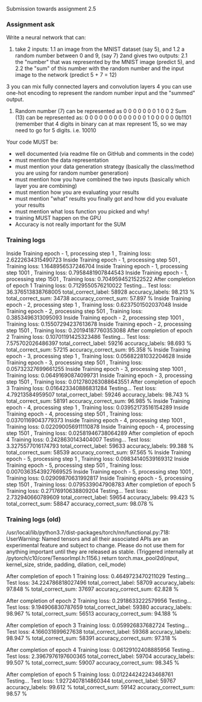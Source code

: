 Submission towards assignment 2.5

### Assignment ask
Write a neural network that can:
1. take 2 inputs:
1.1 an image from the MNIST dataset (say 5), and
1.2 a random number between 0 and 9, (say 7)
2and gives two outputs:
2.1 the "number" that was represented by the MNIST image (predict 5), and
2.2 the "sum" of this number with the random number and the input image to the network (predict 5 + 7 = 12)
                 
3 you can mix fully connected layers and convolution layers
4 you can use one-hot encoding to represent the random number input and the "summed" output.
1. Random number (7) can be represented as 0 0 0 0 0 0 0 1 0 0
2 Sum (13) can be represented as:
    0 0 0 0 0 0 0 0 0 0 0 0 0 1 0 0 0 0 0
    0b1101 (remember that 4 digits in binary can at max represent 15, so we may need to go for 5 digits. i.e. 10010

Your code MUST be:
- well documented (via readme file on GitHub and comments in the code)
- must mention the data representation
- must mention your data generation strategy (basically the class/method you are using for random number generation)
- must mention how you have combined the two inputs (basically which layer you are combining)
- must mention how you are evaluating your results 
- must mention "what" results you finally got and how did you evaluate your results
- must mention what loss function you picked and why!
- training MUST happen on the GPU
- Accuracy is not really important for the SUM


### Training logs

Inside Training epoch - 1, processing step 1 , Training loss: 2.6222634315490723
Inside Training epoch - 1, processing step 501 , Training loss: 1.1648956537246704
Inside Training epoch - 1, processing step 1001 , Training loss: 0.7958481907844543
Inside Training epoch - 1, processing step 1501 , Training loss: 0.7049594521522522
After completion of epoch 1   Training loss: 0.7129550576210022
Testing...
Test loss: 36.376513838768005 total_correct_label: 58928 accuracy_labels: 98.213 %  total_correct_sum: 34738 accuracy_correct_sum: 57.897 % 
Inside Training epoch - 2, processing step 1 , Training loss: 0.6237501502037048
Inside Training epoch - 2, processing step 501 , Training loss: 0.3853496313095093
Inside Training epoch - 2, processing step 1001 , Training loss: 0.15507294237613678
Inside Training epoch - 2, processing step 1501 , Training loss: 0.20194187760353088
After completion of epoch 2   Training loss: 0.10701191425323486
Testing...
Test loss: 7.575702026486397 total_correct_label: 59216 accuracy_labels: 98.693 %  total_correct_sum: 57215 accuracy_correct_sum: 95.358 % 
Inside Training epoch - 3, processing step 1 , Training loss: 0.05682281032204628
Inside Training epoch - 3, processing step 501 , Training loss: 0.05732327699661255
Inside Training epoch - 3, processing step 1001 , Training loss: 0.06491690874099731
Inside Training epoch - 3, processing step 1501 , Training loss: 0.012780263088643551
After completion of epoch 3   Training loss: 0.016423340886831284
Testing...
Test loss: 4.79213584959507 total_correct_label: 59246 accuracy_labels: 98.743 %  total_correct_sum: 58191 accuracy_correct_sum: 96.985 % 
Inside Training epoch - 4, processing step 1 , Training loss: 0.03952173516154289
Inside Training epoch - 4, processing step 501 , Training loss: 0.03701169043779373
Inside Training epoch - 4, processing step 1001 , Training loss: 0.022090056911110878
Inside Training epoch - 4, processing step 1501 , Training loss: 0.02581946738064289
After completion of epoch 4   Training loss: 0.2428630143404007
Testing...
Test loss: 3.3275577016174793 total_correct_label: 59633 accuracy_labels: 99.388 %  total_correct_sum: 58539 accuracy_correct_sum: 97.565 % 
Inside Training epoch - 5, processing step 1 , Training loss: 0.09834140539169312
Inside Training epoch - 5, processing step 501 , Training loss: 0.0070363543927669525
Inside Training epoch - 5, processing step 1001 , Training loss: 0.02909870631992817
Inside Training epoch - 5, processing step 1501 , Training loss: 0.0795339047908783
After completion of epoch 5   Training loss: 0.27176910638809204
Testing...
Test loss: 2.732940660789609 total_correct_label: 59654 accuracy_labels: 99.423 %  total_correct_sum: 58847 accuracy_correct_sum: 98.078 % 
### Training logs (old)

/usr/local/lib/python3.7/dist-packages/torch/nn/functional.py:718: UserWarning: Named tensors and all their associated APIs are an experimental feature and subject to change. Please do not use them for anything important until they are released as stable. (Triggered internally at  /pytorch/c10/core/TensorImpl.h:1156.)
  return torch.max_pool2d(input, kernel_size, stride, padding, dilation, ceil_mode)

After completion of epoch 1   Training loss: 0.4649723470211029
Testing...
Test loss: 34.224786818027496 total_correct_label: 58709 accuracy_labels: 97.848 %  total_correct_sum: 37697 accuracy_correct_sum: 62.828 % 

After completion of epoch 2   Training loss: 0.2918633222579956
Testing...
Test loss: 9.194906830787659 total_correct_label: 59380 accuracy_labels: 98.967 %  total_correct_sum: 56513 accuracy_correct_sum: 94.188 % 

After completion of epoch 3   Training loss: 0.059926837682724
Testing...
Test loss: 4.166031699627638 total_correct_label: 59368 accuracy_labels: 98.947 %  total_correct_sum: 58391 accuracy_correct_sum: 97.318 % 

After completion of epoch 4   Training loss: 0.06129102408885956
Testing...
Test loss: 2.3967976197600365 total_correct_label: 59704 accuracy_labels: 99.507 %  total_correct_sum: 59007 accuracy_correct_sum: 98.345 % 

After completion of epoch 5   Training loss: 0.012244242243468761
Testing...
Test loss: 1.9272407814860344 total_correct_label: 59767 accuracy_labels: 99.612 %  total_correct_sum: 59142 accuracy_correct_sum: 98.57 % 
